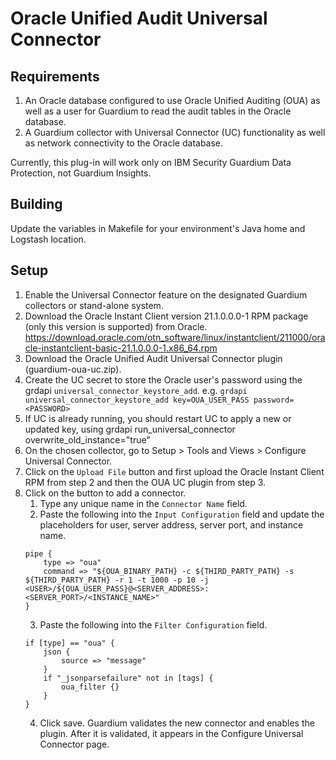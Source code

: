 # Oracle Unified Audit Universal Connector

## Requirements

1. An Oracle database configured to use Oracle Unified Auditing (OUA) as well as a user for Guardium to read the audit tables in the Oracle database.
2. A Guardium collector with Universal Connector (UC) functionality as well as network connectivity to the Oracle database.

Currently, this plug-in will work only on IBM Security Guardium Data Protection, not Guardium Insights.

## Building

Update the variables in Makefile for your environment's Java home and Logstash location.

## Setup

1. Enable the Universal Connector feature on the designated Guardium collectors or stand-alone system.
2. Download the Oracle Instant Client version 21.1.0.0.0-1 RPM package (only this version is supported) from Oracle. https://download.oracle.com/otn_software/linux/instantclient/211000/oracle-instantclient-basic-21.1.0.0.0-1.x86_64.rpm
3. Download the Oracle Unified Audit Universal Connector plugin (guardium-oua-uc.zip).
4. Create the UC secret to store the Oracle user's password using the grdapi `universal_connector_keystore_add`. e.g. `grdapi universal_connector_keystore_add key=OUA_USER_PASS password=<PASSWORD>`
5. If UC is already running, you should restart UC to apply a new or updated key, using grdapi run_universal_connector overwrite_old_instance="true"
6. On the chosen collector, go to Setup > Tools and Views > Configure Universal Connector.
7. Click on the `Upload File` button and first upload the Oracle Instant Client RPM from step 2 and then the OUA UC plugin from step 3.
8. Click on the button to add a connector.
    1. Type any unique name in the `Connector Name` field.
	2. Paste the following into the `Input Configuration` field and update the placeholders for user, server address, server port, and instance name.
	```
	pipe {
		type => "oua"
		command => "${OUA_BINARY_PATH} -c ${THIRD_PARTY_PATH} -s ${THIRD_PARTY_PATH} -r 1 -t 1000 -p 10 -j <USER>/${OUA_USER_PASS}@<SERVER_ADDRESS>:<SERVER_PORT>/<INSTANCE_NAME>"
	}
	```
	3. Paste the following into the `Filter Configuration` field.
	```
	if [type] == "oua" {
		json {
			source => "message"
		}
		if "_jsonparsefailure" not in [tags] {
			oua_filter {}
		}
	}
	```
	4. Click save. Guardium validates the new connector and enables the plugin. After it is validated, it appears in the Configure Universal Connector page.
